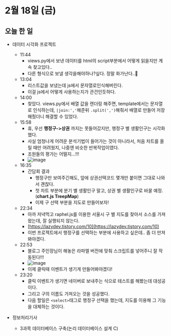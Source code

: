 # 2월 18일 (금)

## 오늘 한 일

* 데이터 시각화 프로젝트
  * 11:44
    * views.py에서 보낸 데이터를 html의 script부분에서 어떻게 읽을지만 계속 찾고있다..
    * 다른 형식으로 보낼 생각을해야하나?싶다. 정말 화가난다..🤬
  * 13:04
    * 리스트값을 보냈는데 js에서 문자열로인식해버린다.
    * 이걸 js에서 어떻게 사용하는지가 관건인듯하다.
  * 14:00
    * 찾았다. views.py에서 배열 값을 렌더링 해주면, template에서는 문자열로 인식하는데, `|join:','`해준뒤 `.split(',')`해줘서 배열로 만들어 저장해줬더니 해결할 수 있었다.
  * 15:58
    * 휴, 우선 **행정구->상권** 까지는 못들어갔지만, 행정구 별 생활인구는 시각화했다.
    * 사실 엄청나게 어려운 분석기법이 들어가는 것이 아니라서, 처음 차트를 올릴 때만 어려웠지, 나중엔 비슷한 반복작업이였다.
    * 조원들의 평가는 어떨지...!!!
    * ![image](https://user-images.githubusercontent.com/75322297/154633695-7d014ad1-6f64-4d47-ad2c-2de1bbb40eda.png)
  * 16:35
    * 간담회 결과
      * 행정구만 보여주긴해도, 앞에 상권선택코드 몇개만 붙이면 그대로 나와서 괜찮다.
      * 첫 차트 부분에 분기 별 생활인구 말고, 상권 별 생활인구로 바꿀 예정.(**chart.js TreepMap**)
      * 이제 구 선택 부분을 지도로 만들어보자!
  * 22:34
    * 아까 저녁먹고 raphel.js를 이용한 서울시 구 별 지도를 찾아서 소스를 가져왔는데, 잘 실행되지 않는다.
    * [https://lazydev.tistory.com/10](https://lazydev.tistory.com/10)
    * 이번 프로젝트에서 행정구를 선택하는 부분에 사용하고 싶은데.. 좀 더 만져봐야겠다.
  * 22:53
    * 블로그 주인장님이 해놓은 라파엘 버전에 맞춰 스크립트를 넣어주니 잘 작동된다!!!
    * ![image](https://user-images.githubusercontent.com/75322297/154696965-6aa4759e-5580-412d-a7ba-e08b014711cd.png)
    * 이제 클릭때 이벤트가 생기게 만들어봐야겠다!
  * 23:20
    * 클릭 이벤트가 생기면 네이버로 보내주는 식으로 테스트를 해봤는데 대성공이다.
    * 그리고 구의 이름도 가져오는 것을 성공했다.
    * 다음 할일은 `<select>`태그로 행정구 선택을 했는데, 지도를 이용해 그 기능을 대체하는 것이다.

* 정보처리기사
  * 3과목 데이터베이스 구축(논리 데이터베이스 설계 C)



